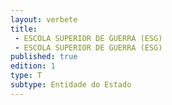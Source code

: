 ```yaml
---
layout: verbete
title:
 - ESCOLA SUPERIOR DE GUERRA (ESG)
 - ESCOLA SUPERIOR DE GUERRA (ESG)
published: true
edition: 1  
type: T
subtype: Entidade do Estado
---
```


